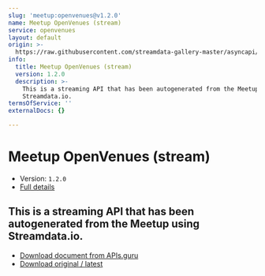 ```yaml
---
slug: 'meetup:openvenues@v1.2.0'
name: Meetup OpenVenues (stream)
service: openvenues
layout: default
origin: >-
  https://raw.githubusercontent.com/streamdata-gallery-master/asyncapi/master/_listings/meetup/meetup-openvenues-stream-async.md
info:
  title: Meetup OpenVenues (stream)
  version: 1.2.0
  description: >-
    This is a streaming API that has been autogenerated from the Meetup using
    Streamdata.io.
termsOfService: ''
externalDocs: {}

---
```

# Meetup OpenVenues (stream)

* Version: `1.2.0`
* [Full details](../html/meetup:openvenues@v1.2.0.html)



## This is a streaming API that has been autogenerated from the Meetup using Streamdata.io.



* [Download document from APIs.guru](https://raw.githubusercontent.com/APIs-guru/asyncapi-directory/master/docs/APIs/meetup%3Aopenvenues%40v1.2.0.yaml)
* [Download original / latest](https://raw.githubusercontent.com/streamdata-gallery-master/asyncapi/master/_listings/meetup/meetup-openvenues-stream-async.md)

<script type="application/ld+json">
{
  "@context": "http://schema.org/",
  "@type": "WebAPI",
  "description": "This is a streaming API that has been autogenerated from the Meetup using Streamdata.io.",
  "documentation": "",

  "name": "Meetup OpenVenues (stream)"
}
</script>
